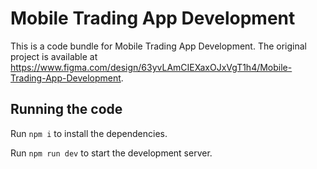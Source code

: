 
  # Mobile Trading App Development

  This is a code bundle for Mobile Trading App Development. The original project is available at https://www.figma.com/design/63yvLAmCIEXaxOJxVgT1h4/Mobile-Trading-App-Development.

  ## Running the code

  Run `npm i` to install the dependencies.

  Run `npm run dev` to start the development server.
  